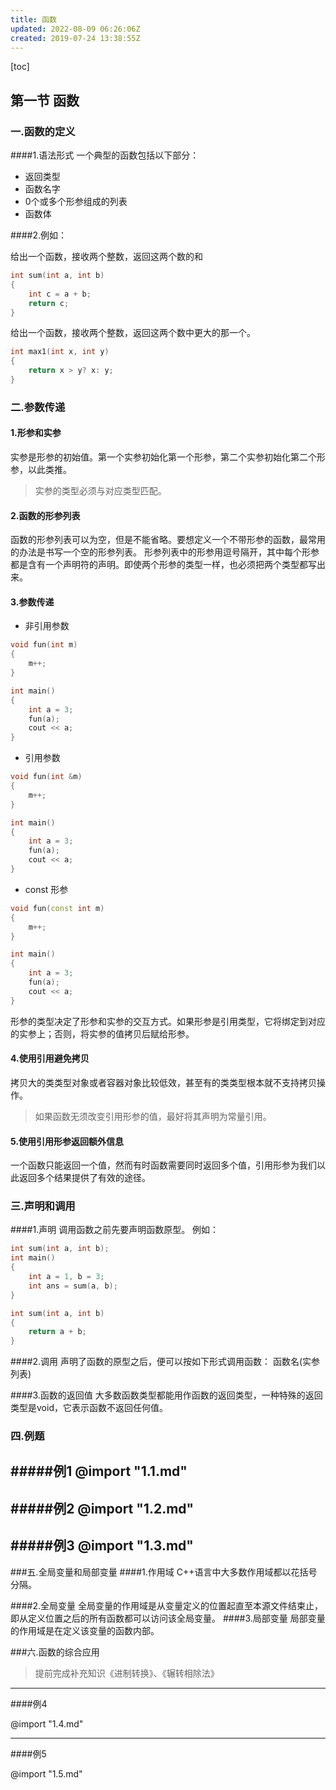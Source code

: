 ```yaml
---
title: 函数
updated: 2022-08-09 06:26:06Z
created: 2019-07-24 13:38:55Z
---
```


[toc]
## 第一节 函数



### 一.函数的定义
####1.语法形式
一个典型的函数包括以下部分：
 * 返回类型
 * 函数名字
 * 0个或多个形参组成的列表
 * 函数体

####2.例如：

给出一个函数，接收两个整数，返回这两个数的和
 ```c++
 int sum(int a, int b)
 {
     int c = a + b;
     return c;
 }
 ```
 给出一个函数，接收两个整数，返回这两个数中更大的那一个。
 ```c++
 int max1(int x, int y)
 {
     return x > y? x: y;
 }
 ```



### 二.参数传递

#### 1.形参和实参
实参是形参的初始值。第一个实参初始化第一个形参，第二个实参初始化第二个形参，以此类推。
>实参的类型必须与对应类型匹配。

#### 2.函数的形参列表
函数的形参列表可以为空，但是不能省略。要想定义一个不带形参的函数，最常用的办法是书写一个空的形参列表。
形参列表中的形参用逗号隔开，其中每个形参都是含有一个声明符的声明。即使两个形参的类型一样，也必须把两个类型都写出来。


#### 3.参数传递

* 非引用参数
```c++
void fun(int m)
{
    m++;
}

int main()
{
    int a = 3;
    fun(a);
    cout << a;
}
```
* 引用参数
```c++
void fun(int &m)
{
    m++;
}

int main()
{
    int a = 3;
    fun(a);
    cout << a;
}
```

* const 形参
```c++
void fun(const int m)
{
    m++;
}

int main()
{
    int a = 3;
    fun(a);
    cout << a;
}
```

形参的类型决定了形参和实参的交互方式。如果形参是引用类型，它将绑定到对应的实参上；否则，将实参的值拷贝后赋给形参。

#### 4.使用引用避免拷贝
拷贝大的类类型对象或者容器对象比较低效，甚至有的类类型根本就不支持拷贝操作。
>如果函数无须改变引用形参的值，最好将其声明为常量引用。

#### 5.使用引用形参返回额外信息
一个函数只能返回一个值，然而有时函数需要同时返回多个值，引用形参为我们以此返回多个结果提供了有效的途径。





### 三.声明和调用
####1.声明
调用函数之前先要声明函数原型。
例如：
```c++
int sum(int a, int b);
int main()
{
    int a = 1, b = 3;
    int ans = sum(a, b);
}

int sum(int a, int b)
{
    return a + b;
}

```

####2.调用
声明了函数的原型之后，便可以按如下形式调用函数：
函数名(实参列表)

####3.函数的返回值
大多数函数类型都能用作函数的返回类型，一种特殊的返回类型是void，它表示函数不返回任何值。



### 四.例题
#####例1
@import "1.1.md"
---

#####例2
@import "1.2.md"
---

#####例3
@import "1.3.md"
---



###五.全局变量和局部变量
####1.作用域
C++语言中大多数作用域都以花括号分隔。

####2.全局变量
全局变量的作用域是从变量定义的位置起直至本源文件结束止，即从定义位置之后的所有函数都可以访问该全局变量。
####3.局部变量
局部变量的作用域是在定义该变量的函数内部。

###六.函数的综合应用
>提前完成补充知识《进制转换》、《辗转相除法》

---
####例4

@import "1.4.md"

---
####例5

@import "1.5.md"






















<br>
<br><br>
<br><br>
<br><br>
<br><br>
<br><br>
<br><br>
<br><br>
<br><br>
<br><br>
<br><br>
<br><br>
<br><br>
<br><br>
<br><br>
<br><br>
<br><br>
<br><br>
<br><br>
<br><br>
<br><br>
<br><br>
<br><br>
<br>



